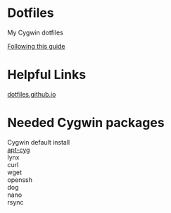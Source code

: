 # Dotfiles
My Cygwin dotfiles  

[Following this guide](http://blog.smalleycreative.com/tutorials/using-git-and-github-to-manage-your-dotfiles/)

# Helpful Links  
[dotfiles.github.io](https://dotfiles.github.io/)  

# Needed Cygwin packages  
Cygwin default install  
[apt-cyg](https://github.com/transcode-open/apt-cyg)  
lynx  
curl  
wget  
openssh  
dog  
nano  
rsync  

